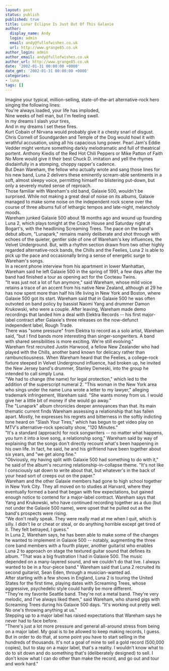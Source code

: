 ```yaml
---
layout: post
status: publish
published: true
title: Lunar Eclipse Is Just Out Of This Galaxie
author:
  display_name: Andy
  login: admin
  email: andy@fullofwishes.co.uk
  url: http://www.grange85.co.uk
author_login: admin
author_email: andy@fullofwishes.co.uk
author_url: http://www.grange85.co.uk
date: '2002-01-31 00:00:00 +0000'
date_gmt: '2002-01-31 00:00:00 +0000'
categories:
- luna
tags: []
---
```

<p>Imagine your typical, million-selling, state-of-the-art alternative-rock hero singing the following lines:<br />You're always loaded, your life has imploded,<br />Nine weeks of hell man, but I'm feeling swell.<br />In my dreams I slash your tires,<br />And in my dreams I set these fires.<br />Kurt Cobain of Nirvana would probably give it a chesty snarl of disgust. Chris Cornell of Soundgarden and Temple of the Dog would howl it with wrathful accusation, using all his capacious lung power. Pearl Jam's Eddie Vedder might venture something darkly melodramatic and full of theatrical portent. Anthony Kiedis of the Red Hot Chili Peppers or Mike Patton of Faith No More would give it their best Chuck D. imitation and yell the rhymes disdainfully in a stomping, choppy rapper's cadence.<br />But Dean Wareham, the fellow who actually wrote and sang those lines for his new band, Luna 2 delivers these eminently scream-able sentiments in a soft, almost sleepy voice, permitting himself no blistering put-down, but only a severely muted sense of reproach.<br />Those familiar with Wareham's old band, Galaxie 500, wouldn't be surprised. While not making a great deal of noise on its albums, Galaxie managed to make some noise on the independent rock scene over the course of three albums full of lethargic tempos and late-night, melancholy moods.<br />Wareham junked Galaxie 500 about 18 months ago and wound up founding Luna 2, which plays tonight at the Coach House and Saturday night at Bogart's, with the headlining Screaming Trees. The pace on the band's debut album, "Lunapark," remains mainly deliberate and shot through with echoes of the quieter, gentler side of one of Wareham's key influences, the Velvet Underground. But, with a rhythm section drawn from two other highly regarded alternative-rock bands, the Chills and the Feelies, Luna 2 is able to pick up the pace and occasionally bring a sense of energetic surge to Wareham's songs.<br />In a recent phone interview from his apartment in lower Manhattan, Wareham said he left Galaxie 500 in the spring of 1991, a few days after the band had finished a tour as opening act for the Cocteau Twins.<br />"It was just not a lot of fun anymore," said Wareham, whose mild voice retains a trace of an accent from his native New Zealand, although at 29 he has now spent more than half his life living in New York and Boston, where Galaxie 500 got its start. Wareham said that in Galaxie 500 he was often outvoted on band policy by bassist Naomi Yang and drummer Damon Krukowski, who were a couple. After leaving, Wareham made demo recordings that landed him a deal with Elektra Records -- his first major-label contract after Galaxie's three releases on the now-defunct independent label, Rough Trade.<br />There was "some pressure" from Elektra to record as a solo artist, Wareham said, "but I find bands more interesting than singer-songwriters. A band with shared sensibilities is more exciting. We're still evolving."<br />Wareham first recruited Justin Harwood, a fellow New Zealander who had played with the Chills, another band known for delicacy rather than rambunctiousness. When Wareham heard that the Feelies, a college-rock fixture steeped in Velvet Underground influence, had broken up, he invited the New Jersey band's drummer, Stanley Demeski, into the group he intended to call simply Luna.<br />"We had to change (the name) for legal protection," which led to the addition of the superscript numeral 2. "This woman in the New York area who sings under the name Luna wrote a letter to my lawyer," alleging trademark infringement, Wareham said. "She wants money from us. I would give her a little bit of money if she would go away."<br />The "Lunapark" album chronicles deeper annoyances than that. Its main thematic current finds Wareham assessing a relationship that has fallen apart. Mostly, he expresses his regrets and bitterness in the softly indicting tone heard on "Slash Your Tires," which has begun to get video play on MTV's alternative-rock specialty show, "120 Minutes."<br />"It's a standard (approach) for rock songwriters -- no matter what happens, you turn it into a love song, a relationship song," Wareham said by way of explaining that the songs don't directly recount what's been happening in his own life. In fact, he said, he and his girlfriend have been together about six years, and "we get along fine."<br />"Obviously, my having split with Galaxie 500 had something to do with it," he said of the album's recurring relationship-in-collapse theme. "It's not like I consciously sat down to write about that, but whatever's in the back of your head sort of creeps out on the paper."<br />Wareham and the other Galaxie members had gone to high school together in New York City. They all moved on to studies at Harvard, where they eventually formed a band that began with few expectations, but gained enough notice to contend for a major-label contract. Wareham says that Yang and Krukowski, who have continued recording together as a duo (but not under the Galaxie 500 name), were upset that he pulled out as the band's prospects were rising.<br />"We don't really speak. They were really mad at me when I quit, which is silly. I didn't lie or cheat or steal, or do anything horrible except get tired of it. They felt betrayed, I guess."<br />In Luna 2, Wareham says, he has been able to make some of the changes he wanted to implement in Galaxie 500 -- notably, augmenting the three core band members with a fourth player, another guitarist who enables Luna 2 to approach on stage the textured guitar sound that defines its album. "That was a big frustration I had in Galaxie 500. The music depended on a many-layered sound, and we couldn't do that live. I always wanted to be in a four-piece band." Wareham said that Luna 2 recruited its second guitarist, Sean Eden, through a musician-wanted ad.<br />After starting with a few shows in England, Luna 2 is touring the United States for the first time, playing dates with Screaming Trees, whose aggressive, psychedelic style could hardly be more different.<br />"They're my favorite Seattle band. They're not a metal band. They're very melodic, and I've always liked them," said Wareham, who shared gigs with Screaming Trees during his Galaxie 500 days. "It's working out pretty well. No one's throwing anything at us."<br />Stepping up to a major label has raised expectations that Wareham says he never had to face before.<br />"There's just a lot more pressure and general all-around stress from being on a major label. My goal is to be allowed to keep making records, I guess. But in order to do that, at some point you have to start selling in the hundreds of thousands. It's not a goal of mine to sell a gold record (500,000 copies), but to stay on a major label, that's a reality. I wouldn't know what to do to sit down and do something that's (deliberately designed) to sell. I don't know what I can do other than make the record, and go out and tour and work hard."</p>
